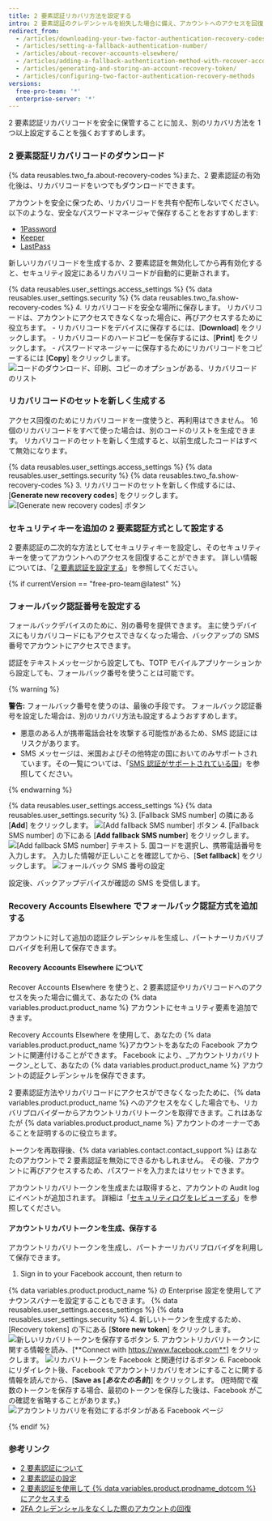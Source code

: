 ```yaml
---
title: 2 要素認証リカバリ方法を設定する
intro: 2 要素認証のクレデンシャルを紛失した場合に備え、アカウントへのアクセスを回復するさまざまな方法を設定できます。
redirect_from:
  - /articles/downloading-your-two-factor-authentication-recovery-codes/
  - /articles/setting-a-fallback-authentication-number/
  - /articles/about-recover-accounts-elsewhere/
  - /articles/adding-a-fallback-authentication-method-with-recover-accounts-elsewhere/
  - /articles/generating-and-storing-an-account-recovery-token/
  - /articles/configuring-two-factor-authentication-recovery-methods
versions:
  free-pro-team: '*'
  enterprise-server: '*'
---
```


2 要素認証リカバリコードを安全に保管することに加え、別のリカバリ方法を 1 つ以上設定することを強くおすすめします。

### 2 要素認証リカバリコードのダウンロード

{% data reusables.two_fa.about-recovery-codes %}また、2 要素認証の有効化後は、リカバリコードをいつでもダウンロードできます。

アカウントを安全に保つため、リカバリコードを共有や配布しないでください。 以下のような、安全なパスワードマネージャで保存することをおすすめします:
- [1Password](https://1password.com/)
- [Keeper](https://keepersecurity.com/)
- [LastPass](https://lastpass.com/)

新しいリカバリコードを生成するか、2 要素認証を無効化してから再有効化すると、セキュリティ設定にあるリカバリコードが自動的に更新されます。

{% data reusables.user_settings.access_settings %}
{% data reusables.user_settings.security %}
{% data reusables.two_fa.show-recovery-codes %}
4. リカバリコードを安全な場所に保存します。 リカバリコードは、アカウントにアクセスできなくなった場合に、再びアクセスするために役立ちます。
    - リカバリコードをデバイスに保存するには、[**Download**] をクリックします。
    - リカバリコードのハードコピーを保存するには、[**Print**] をクリックします。
    - パスワードマネージャーに保存するためにリカバリコードをコピーするには [**Copy**] をクリックします。 ![コードのダウンロード、印刷、コピーのオプションがある、リカバリコードのリスト](/assets/images/help/2fa/download-print-or-copy-recovery-codes-before-continuing.png)

### リカバリコードのセットを新しく生成する

アクセス回復のためにリカバリコードを一度使うと、再利用はできません。 16 個のリカバリコードをすべて使った場合は、別のコードのリストを生成できます。 リカバリコードのセットを新しく生成すると、以前生成したコードはすべて無効になります。

{% data reusables.user_settings.access_settings %}
{% data reusables.user_settings.security %}
{% data reusables.two_fa.show-recovery-codes %}
3. リカバリコードのセットを新しく作成するには、[**Generate new recovery codes**] をクリックします。 ![[Generate new recovery codes] ボタン](/assets/images/help/2fa/generate-new-recovery-codes.png)

### セキュリティキーを追加の 2 要素認証方式として設定する

2 要素認証の二次的な方法としてセキュリティキーを設定し、そのセキュリティキーを使ってアカウントへのアクセスを回復することができます。 詳しい情報については、「[2 要素認証を設定する](/articles/configuring-two-factor-authentication#configuring-two-factor-authentication-using-a-security-key)」を参照してください。

{% if currentVersion == "free-pro-team@latest" %}

### フォールバック認証番号を設定する

フォールバックデバイスのために、別の番号を提供できます。 主に使うデバイスにもリカバリコードにもアクセスできなくなった場合、バックアップの SMS 番号でアカウントにアクセスできます。

認証をテキストメッセージから設定しても、TOTP モバイルアプリケーションから設定しても、フォールバック番号を使うことは可能です。

{% warning %}

**警告:** フォールバック番号を使うのは、最後の手段です。 フォールバック認証番号を設定した場合は、別のリカバリ方法も設定するようおすすめします。
- 悪意のある人が携帯電話会社を攻撃する可能性があるため、SMS 認証にはリスクがあります。
- SMS メッセージは、米国およびその他特定の国においてのみサポートされています。その一覧については、「[SMS 認証がサポートされている国](/articles/countries-where-sms-authentication-is-supported)」を参照してください。

{% endwarning %}

{% data reusables.user_settings.access_settings %}
{% data reusables.user_settings.security %}
3. [Fallback SMS number] の隣にある [**Add**] をクリックします。 ![[Add fallback SMS number] ボタン](/assets/images/help/2fa/add-fallback-sms-number-button.png)
4. [Fallback SMS number] の下にある [**Add fallback SMS number**] をクリックします。 ![[Add fallback SMS number] テキスト](/assets/images/help/2fa/add_fallback_sms_number_text.png)
5. 国コードを選択し、携帯電話番号を入力します。 入力した情報が正しいことを確認してから、[**Set fallback**] をクリックします。 ![フォールバック SMS 番号の設定](/assets/images/help/2fa/2fa-fallback-number.png)

設定後、バックアップデバイスが確認の SMS を受信します。

### Recovery Accounts Elsewhere でフォールバック認証方式を追加する

アカウントに対して追加の認証クレデンシャルを生成し、パートナーリカバリプロバイダを利用して保存できます。

#### Recovery Accounts Elsewhere について

Recover Accounts Elsewhere を使うと、2 要素認証やリカバリコードへのアクセスを失った場合に備えて、あなたの {% data variables.product.product_name %} アカウントにセキュリティ要素を追加できます。

Recovery Accounts Elsewhere を使用して、あなたの {% data variables.product.product_name %}アカウントをあなたの Facebook アカウントに関連付けることができます。 Facebook により、_アカウントリカバリトークン_として、あなたの {% data variables.product.product_name %} アカウントの認証クレデンシャルを保存できます。

2 要素認証方法やリカバリコードにアクセスができなくなったために、{% data variables.product.product_name %} へのアクセスをなくした場合でも、リカバリプロバイダーからアカウントリカバリトークンを取得できます。これはあなたが {% data variables.product.product_name %} アカウントのオーナーであることを証明するのに役立ちます。

トークンを再取得後、{% data variables.contact.contact_support %} はあなたのアカウントで 2 要素認証を無効にできるかもしれません。 その後、アカウントに再びアクセスするため、パスワードを入力またはリセットできます。

アカウントリカバリトークンを生成または取得すると、アカウントの Audit log にイベントが追加されます。 詳細は「[セキュリティログをレビューする](/articles/reviewing-your-security-log)」を参照してください。

#### アカウントリカバリトークンを生成、保存する

アカウントリカバリトークンを生成し、パートナーリカバリプロバイダを利用して保存できます。

1. Sign in to your Facebook account, then return to

{% data variables.product.product_name %} の Enterprise 設定を使用してアナウンスバナーを設定することもできます。
{% data reusables.user_settings.access_settings %}
{% data reusables.user_settings.security %}
4. 新しいトークンを生成するため、[Recovery tokens] の下にある [**Store new token**] をクリックします。 ![新しいリカバリトークンを保存するボタン](/assets/images/help/settings/store-new-recovery-token.png)
5. アカウントリカバリトークンに関する情報を読み、[**Connect with https://www.facebook.com**] をクリックします。 ![リカバリトークンを Facebook と関連付けるボタン](/assets/images/help/settings/connect-recovery-token-with-facebook.png)
6. Facebook にリダイレクト後、Facebook でアカウントリカバリをオンにすることに関する情報を読んでから、[**Save as [_あなたの名前_]**] をクリックします。 (短時間で複数のトークンを保存する場合、最初のトークンを保存した後は、Facebook がこの確認を省略することがあります。) ![アカウントリカバリを有効にするボタンがある Facebook ページ](/assets/images/help/settings/security-turn-on-rae-facebook.png)

{% endif %}

### 参考リンク

- [2 要素認証について](/articles/about-two-factor-authentication)
- [2 要素認証の設定](/articles/configuring-two-factor-authentication)
- [2 要素認証を使用して {% data variables.product.prodname_dotcom %} にアクセスする](/articles/accessing-github-using-two-factor-authentication)
- [2FA クレデンシャルをなくした際のアカウントの回復](/articles/recovering-your-account-if-you-lose-your-2fa-credentials)
